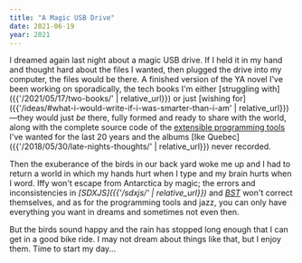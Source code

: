 ```yaml
---
title: "A Magic USB Drive"
date: 2021-06-19
year: 2021
---
```


I dreamed again last night about a magic USB drive.
If I held it in my hand and thought hard about the files I wanted,
then plugged the drive into my computer,
the files would be there.
A finished version of the YA novel I've been working on sporadically,
the tech books I'm either [struggling with]({{'/2021/05/17/two-books/' | relative_url}})
or just [wishing for]({{'/ideas/#what-i-would-write-if-i-was-smarter-than-i-am' | relative_url}})—they
would just *be* there,
fully formed and ready to share with the world,
along with the complete source code of the [extensible programming tools](https://queue.acm.org/detail.cfm?id=1039534)
I've wanted for the last 20 years
and the albums [Ike Quebec]({{'/2018/05/30/late-nights-thoughts/' | relative_url}}) never recorded.

Then the exuberance of the birds in our back yard woke me up
and I had to return a world in which my hands hurt when I type
and my brain hurts when I word.
Iffy won't escape from Antarctica by magic;
the errors and inconsistencies in *[SDXJS]({{'/sdxjs/' | relative_url}})*
and *[BST](https://buildtogether.tech/)* won't correct themselves,
and as for the programming tools and jazz,
you can only have everything you want in dreams and sometimes not even then.

But the birds sound happy
and the rain has stopped long enough that I can get in a good bike ride.
I may not dream about things like that,
but I enjoy them.
Time to start my day...
